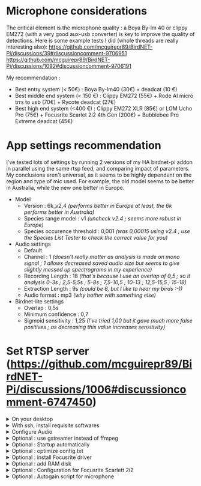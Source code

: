 # Microphone considerations
The critical element is the microphone quality : a Boya By-lm 40 or clippy EM272 (with a very good aux-usb converter) is key to improve the quality of detections. 
Here is some example tests I did (whole threads are really interesting also): https://github.com/mcguirepr89/BirdNET-Pi/discussions/39#discussioncomment-9706951 
https://github.com/mcguirepr89/BirdNET-Pi/discussions/1092#discussioncomment-9706191

My recommendation :
- Best entry system (< 50€) : Boya By-lm40 (30€) + deadcat (10 €)
- Best middle end system (< 150 €) : Clippy EM272 (55€) + Rode AI micro trrs to usb (70€) + Rycote deadcat (27€)
- Best high end system (<400 €) : Clippy EM272 XLR (85€) or LOM Ucho Pro (75€) + Focusrite Scarlet 2i2 4th Gen (200€) + Bubblebee Pro Extreme deadcat (45€)

# App settings recommendation
I've tested lots of settings by running 2 versions of my HA birdnet-pi addon in parallel using the same rtsp feed, and comparing impact of parameters. 
My conclusions aren't universal, as it seems to be highly dependent on the region and type of mic used. For example, the old model seems to be better in Australia, while the new one better in Europe.

- Model
    - Version : 6k_v2,4 _(performs better in Europe at least, the 6k performs better in Australia)_
    - Species range model : v1 _(uncheck v2.4 ; seems more robust in Europe)_
    - Species occurence threshold : 0,001 _(was 0,00015 using v2.4 ; use the Species List Tester to check the correct value for you)_
- Audio settings
    - Default
    - Channel : 1 _(doesn't really matter as analysis is made on mono signal ; 1 allows decreased saved audio size but seems to give slightly messed up spectrograms in my experience)_
    - Recording Length : 18 _(that's because I use an overlap of 0,5 ; so it analysis 0-3s ; 2,5-5,5s ; 5-8s ; 7,5-10,5 ; 10-13 ; 12,5-15,5 ; 15-18)_
    - Extraction Length : 9s _(could be 6, but I like to hear my birds :-))_
    - Audio format : mp3 _(why bother with something else)_
- Birdnet-lite settings
    - Overlap : 0,5s
    - Minimum confidence : 0,7
    - Sigmoid sensitivity : 1,25 _(I've tried 1,00 but it gave much more false positives ; as decreasing this value increases sensitivity)_

# Set RTSP server (https://github.com/mcguirepr89/BirdNET-Pi/discussions/1006#discussioncomment-6747450)

<details>
<summary>On your desktop</summary>
   
- Download imager
- Install raspbian lite 64
</details>

<details>
<summary>With ssh, install requisite softwares</summary>

### 
```
# Update

sudo apt-get update -y
sudo apt-get dist-upgrade -y

# Disable useless services
sudo systemctl disable hciuart
sudo systemctl disable bluetooth
sudo systemctl disable triggerhappy
sudo systemctl disable avahi-daemon
sudo systemctl disable dphys-swapfile

# Install RTSP server
sudo apt-get install -y micro ffmpeg lsof
sudo -s cd /root && wget -c https://github.com/bluenviron/mediamtx/releases/download/v1.9.1/mediamtx_v1.9.1_linux_arm64v8.tar.gz -O - | sudo tar -xz
```

</details>


<details>
<summary>Configure Audio</summary>

### Find right device
```
# List audio devices
arecord -l

# Check audio device parameters. Example :
arecord -D hw:1,0 --dump-hw-params
```

### Add startup script
sudo nano startmic.sh && chmod +x startmic.sh
```
#!/bin/bash
#!/bin/bash
echo "Starting birdmic"
# Disable gigabit ethernet
sudo ethtool -s eth0 speed 100 duplex full autoneg on
# Start rtsp server
./mediamtx & true
# Create rtsp feed
sleep 5

# Using ffmpeg
ffmpeg -nostdin -use_wallclock_as_timestamps 1 -fflags +genpts -f alsa -acodec pcm_s16be -ac 2 -ar 48000 -i plughw:0,0 -ac 2 -f rtsp -acodec pcm_s16be rtsp://localhost:8554/birdmic -rtsp_transport tcp -buffer_size 512k 2> /tmp/log_rtsp || true & true
#ffmpeg -nostdin -f alsa -acodec pcm_s16be -ac 2 -ar 48000 -i hw:0,0 -f rtsp -acodec pcm_s16be rtsp://localhost:8554/birdmic -rtsp_transport tcp -buffer_size 512k 2> /tmp/log_rtsp || true & true

# Using GStreamer pipeline, uncomment to use
#gst-launch-1.0 -v \
#  alsasrc device=hw:0,0 ! \
#  audio/x-raw,format=S16LE,channels=2,rate=48000 ! \
#  audioconvert ! \
#  audioresample ! \
#  rtpL16pay ! \
#  rtspclientsink location=rtsp://localhost:8554/birdmic protocols=tcp \
#  2> /tmp/log_rtsp || true &

# Set microphone volume
sleep 5
MICROPHONE_NAME="Line In 1 Gain" # for Focusrite Scarlett 2i2
sudo amixer -c 0 sset "$MICROPHONE_NAME" 40

sleep 60

if [ -f "$HOME/focusrite.sh" ]; then
    touch /tmp/log /tmp/log_error
    "$HOME/focusrite.sh" >/tmp/log_focusrite 2>/tmp/log_focusrite_error & true
fi

if [ -f "$HOME/autogain.py" ]; then
    touch /tmp/log /tmp/log_error
    python autogain.py >/tmp/log_autogain 2>/tmp/log_autogain_error & true
fi

```

</details>

<details>
<summary>Optional : use gstreamer instead of ffmpeg</summary>

```
# Install gstreamer
sudo apt-get update
sudo apt-get install -y \
  gstreamer1.0-rtsp \
  gstreamer1.0-tools \
  gstreamer1.0-alsa \
  gstreamer1.0-plugins-base \
  gstreamer1.0-plugins-good \
  gstreamer1.0-plugins-bad \
  gstreamer1.0-plugins-ugly \
  gstreamer1.0-libav
```

Remove the ffmpeg line in your startmic.sh and use instead

</details>

</details>

<details>
<summary>Optional : Startup automatically</summary>

```
chmod +x startmic.sh
crontab -e # select nano as your editor
```
Paste in `@reboot $HOME/startmic.sh` then save and exit nano.
Reboot the Pi and test again with VLC to make sure the RTSP stream is live.

</details>

<details>
<summary>Optional : optimize config.txt</summary>

sudo nano /boot/firmware/config.txt
```
# Enable audio and USB optimizations
dtparam=audio=off          # Disable the default onboard audio to prevent conflicts
dtoverlay=disable-bt        # Disable onboard Bluetooth to reduce USB bandwidth usage
dtoverlay=disable-wifi      # Disable onboard wifi
# Limit Ethernet to 100 Mbps (disable Gigabit Ethernet)
dtparam=eth_max_speed=100
# USB optimizations
dwc_otg.fiq_fix_enable=1    # Enable FIQ (Fast Interrupt) handling for improved USB performance
max_usb_current=1           # Increase the available USB current (required if Scarlett is powered over USB)
# Additional audio settings (for low-latency operation)
avoid_pwm_pll=1             # Use a more stable PLL for the audio clock
# Optional: HDMI and other settings can be turned off if not needed
hdmi_blanking=1             # Disable HDMI (save power and reduce interference)
```

</details>

<details>
<summary>Optional : install Focusrite driver</summary>
    
```
sudo apt-get install make linux-headers-$(uname -r)
curl -LO https://github.com/geoffreybennett/scarlett-gen2/releases/download/v6.9-v1.3/snd-usb-audio-kmod-6.6-v1.3.tar.gz
tar -xzf snd-usb-audio-kmod-6.6-v1.3.tar.gz
cd snd-usb-audio-kmod-6.6-v1.3
KSRCDIR=/lib/modules/$(uname -r)/build
make -j4 -C $KSRCDIR M=$(pwd) clean
make -j4 -C $KSRCDIR M=$(pwd)
sudo make -j4 -C $KSRCDIR M=$(pwd) INSTALL_MOD_DIR=updates/snd-usb-audio modules_install
sudo depmod
sudo reboot
dmesg | grep -A 5 -B 5 -i focusrite
```

</details>

<details>
<summary>Optional : add RAM disk</summary>
    
```
sudo cp /usr/share/systemd/tmp.mount /etc/systemd/system/tmp.mount
sudo systemctl enable tmp.mount
sudo systemctl start tmp.mount
```

</details>

<details>
<summary>Optional : Configuration for Focusrite Scarlett 2i2</summary>

Add this content in "$HOME/focusrite.sh" && chmod +x "$HOME/focusrite.sh"
```
#!/bin/bash

# Set PCM controls for capture
sudo amixer -c 0 cset numid=31 'Analogue 1'  # 'PCM 01' - Set to 'Analogue 1'
sudo amixer -c 0 cset numid=32 'Analogue 1'  # 'PCM 02' - Set to 'Analogue 1'
sudo amixer -c 0 cset numid=33 'Off'         # 'PCM 03' - Disabled
sudo amixer -c 0 cset numid=34 'Off'         # 'PCM 04' - Disabled

# Set DSP Input controls (Unused, set to Off)
sudo amixer -c 0 cset numid=29 'Off'         # 'DSP Input 1'
sudo amixer -c 0 cset numid=30 'Off'         # 'DSP Input 2'

# Configure Line In 1 as main input for mono setup
sudo amixer -c 0 cset numid=8 'Off'          # 'Line In 1 Air' - Keep 'Off'
sudo amixer -c 0 cset numid=14 off           # 'Line In 1 Autogain' - Disabled
sudo amixer -c 0 cset numid=6 'Line'         # 'Line In 1 Level' - Set level to 'Line'
sudo amixer -c 0 cset numid=21 on           # 'Line In 1 Safe' - Enabled to avoid clipping / noise impact ?

# Disable Line In 2 to minimize interference (if not used)
sudo amixer -c 0 cset numid=9 'Off'          # 'Line In 2 Air'
sudo amixer -c 0 cset numid=17 off           # 'Line In 2 Autogain' - Disabled
sudo amixer -c 0 cset numid=16 0             # 'Line In 2 Gain' - Set gain to 0 (mute)
sudo amixer -c 0 cset numid=7 'Line'         # 'Line In 2 Level' - Set to 'Line'
sudo amixer -c 0 cset numid=22 off           # 'Line In 2 Safe' - Disabled

# Set Line In 1-2 controls
sudo amixer -c 0 cset numid=12 off           # 'Line In 1-2 Link' - No need to link for mono
sudo amixer -c 0 cset numid=10 on            # 'Line In 1-2 Phantom Power' - Enabled for condenser mics

# Set Analogue Outputs to use the same mix for both channels (Mono setup)
sudo amixer -c 0 cset numid=23 'Mix A'       # 'Analogue Output 01' - Set to 'Mix A'
sudo amixer -c 0 cset numid=24 'Mix A'       # 'Analogue Output 02' - Same mix as Output 01

# Set Direct Monitor to off to prevent feedback
sudo amixer -c 0 cset numid=53 'Off'         # 'Direct Monitor'

# Set Input Select to Input 1
sudo amixer -c 0 cset numid=11 'Input 1'     # 'Input Select'

# Optimize Monitor Mix settings for mono output
sudo amixer -c 0 cset numid=54 153           # 'Monitor 1 Mix A Input 01' - Set to 153 (around -3.50 dB)
sudo amixer -c 0 cset numid=55 153           # 'Monitor 1 Mix A Input 02' - Set to 153 for balanced output
sudo amixer -c 0 cset numid=56 0             # 'Monitor 1 Mix A Input 03' - Mute unused channels
sudo amixer -c 0 cset numid=57 0             # 'Monitor 1 Mix A Input 04'

# Set Sync Status to Locked
sudo amixer -c 0 cset numid=52 'Locked'      # 'Sync Status'

echo "Mono optimization applied. Only using primary input and balanced outputs."
```
</details>

<details>
<summary>Optional : Autogain script for microphone</summary>

Add this content in "$HOME/autogain.py" && chmod +x "$HOME/autogain.py"

```python
#!/usr/bin/env python3
"""
Microphone Gain Adjustment Script

This script captures audio from an RTSP stream, processes it to calculate the RMS
within the 2000-4000 Hz frequency band, and adjusts the microphone gain based on
predefined noise thresholds and trends.

Dependencies:
- numpy
- scipy
- ffmpeg (installed and accessible in PATH)
- amixer (for microphone gain control)

Author: OpenAI ChatGPT
Date: 2024-04-27
"""

import subprocess
import numpy as np
from scipy.signal import butter, sosfilt
import time
import re

# ---------------------------- Configuration ----------------------------

# Microphone Settings
MICROPHONE_NAME = "Line In 1 Gain"  # Adjust to match your microphone's control name
MIN_GAIN_DB = 20                    # Minimum gain in dB
MAX_GAIN_DB = 45                    # Maximum gain in dB
DECREASE_GAIN_STEP_DB = 1           # Gain decrease step in dB
INCREASE_GAIN_STEP_DB = 5           # Gain increase step in dB

# Noise Thresholds
NOISE_THRESHOLD_HIGH = 0.001         # Upper threshold for noise RMS amplitude
NOISE_THRESHOLD_LOW = 0.00035         # Lower threshold for noise RMS amplitude

# Trend Detection
TREND_COUNT_THRESHOLD = 1           # Number of consecutive trends needed to adjust gain

# RTSP Stream URL
RTSP_URL = "rtsp://192.168.178.124:8554/birdmic"  # Replace with your RTSP stream URL

# Debug Mode (1 for enabled, 0 for disabled)
DEBUG = 1

# -----------------------------------------------------------------------


def debug(msg):
    """
    Prints debug messages if DEBUG mode is enabled.

    :param msg: The debug message to print.
    """
    if DEBUG:
        print(f"[DEBUG] {msg}")


def get_gain_db(mic_name):
    """
    Retrieves the current gain setting of the specified microphone using amixer.

    :param mic_name: The name of the microphone control in amixer.
    :return: The current gain in dB as a float, or None if retrieval fails.
    """
    cmd = ['amixer', 'sget', mic_name]
    try:
        output = subprocess.check_output(cmd, stderr=subprocess.STDOUT).decode()
        # Regex to find patterns like [30.00dB]
        match = re.search(r'\[(-?\d+(\.\d+)?)dB\]', output)
        if match:
            gain_db = float(match.group(1))
            debug(f"Retrieved gain: {gain_db} dB")
            return gain_db
        else:
            debug("No gain information found in amixer output.")
            return None
    except subprocess.CalledProcessError as e:
        debug(f"amixer sget failed: {e}")
        return None


def set_gain_db(mic_name, gain_db):
    """
    Sets the gain of the specified microphone using amixer.

    :param mic_name: The name of the microphone control in amixer.
    :param gain_db: The desired gain in dB.
    :return: True if the gain was set successfully, False otherwise.
    """
    cmd = ['amixer', 'sset', mic_name, f'{gain_db}dB']
    try:
        subprocess.check_call(cmd, stderr=subprocess.STDOUT)
        debug(f"Set gain to: {gain_db} dB")
        return True
    except subprocess.CalledProcessError as e:
        debug(f"amixer sset failed: {e}")
        return False


def calculate_noise_rms(rtsp_url, bandpass_sos, num_bins=5):
    """
    Captures audio from an RTSP stream, applies a bandpass filter, divides the
    audio into segments, and calculates the RMS of the quietest segment.

    :param rtsp_url: The RTSP stream URL.
    :param bandpass_sos: Precomputed bandpass filter coefficients (Second-Order Sections).
    :param num_bins: Number of segments to divide the audio into.
    :return: The RMS amplitude of the quietest segment as a float, or None on failure.
    """
    cmd = [
        'ffmpeg',
        '-loglevel', 'error',
        '-rtsp_transport', 'tcp',
        '-i', rtsp_url,
        '-vn',
        '-f', 's16le',
        '-acodec', 'pcm_s16le',
        '-ar', '32000',
        '-ac', '1',
        '-t', '5',
        '-'
    ]

    try:
        debug(f"Starting audio capture from {rtsp_url}")
        process = subprocess.Popen(cmd, stdout=subprocess.PIPE, stderr=subprocess.PIPE)
        stdout, stderr = process.communicate()

        if process.returncode != 0:
            debug(f"ffmpeg failed with error: {stderr.decode()}")
            return None

        # Convert raw PCM data to numpy array
        audio = np.frombuffer(stdout, dtype=np.int16).astype(np.float32) / 32768.0
        debug(f"Captured {len(audio)} samples from audio stream.")

        if len(audio) == 0:
            debug("No audio data captured.")
            return None

        # Apply bandpass filter
        filtered = sosfilt(bandpass_sos, audio)
        debug("Applied bandpass filter to audio data.")

        # Divide into num_bins
        total_samples = len(filtered)
        bin_size = total_samples // num_bins

        if bin_size == 0:
            debug("Bin size is 0; insufficient audio data.")
            return 0.0

        trimmed_length = bin_size * num_bins
        trimmed_filtered = filtered[:trimmed_length]
        segments = trimmed_filtered.reshape(num_bins, bin_size)
        debug(f"Divided audio into {num_bins} bins of {bin_size} samples each.")

        # Calculate RMS for each segment
        rms_values = np.sqrt(np.mean(segments ** 2, axis=1))
        debug(f"Calculated RMS values for each segment: {rms_values}")

        # Return the minimum RMS value
        min_rms = rms_values.min()
        debug(f"Minimum RMS value among segments: {min_rms}")

        return min_rms

    except Exception as e:
        debug(f"Exception during noise RMS calculation: {e}")
        return None


def main():
    """
    Main loop that continuously monitors background noise and adjusts microphone gain.
    """
    TREND_COUNT = 0
    PREVIOUS_TREND = 0

    # Precompute the bandpass filter coefficients
    LOWCUT = 2000    # Lower frequency bound in Hz
    HIGHCUT = 8000   # Upper frequency bound in Hz
    FILTER_ORDER = 5 # Order of the Butterworth filter

    sos = butter(FILTER_ORDER, [LOWCUT, HIGHCUT], btype='band', fs=44100, output='sos')
    debug("Precomputed Butterworth bandpass filter coefficients.")

    # Set the microphone gain to the maximum gain at the start
    success = set_gain_db(MICROPHONE_NAME, MAX_GAIN_DB)
    if success:
        print(f"Microphone gain set to {MAX_GAIN_DB} dB at start.")
    else:
        print("Failed to set microphone gain at start. Exiting.")
        return

    while True:
        min_rms = calculate_noise_rms(RTSP_URL, sos, num_bins=5)

        if min_rms is None:
            print("Failed to compute noise RMS. Retrying in 1 minute...")
            time.sleep(60)
            continue

        if not isinstance(min_rms, (float, int)):
            print(f"Invalid noise RMS output detected: {min_rms}. Retrying in 1 minute...")
            time.sleep(60)
            continue

        # Print the final converted RMS amplitude (only once)
        print(f"Converted RMS Amplitude: {min_rms}")
        debug(f"Current background noise (RMS amplitude): {min_rms}")

        # Determine the noise trend
        if min_rms > NOISE_THRESHOLD_HIGH:
            CURRENT_TREND = 1
        elif min_rms < NOISE_THRESHOLD_LOW:
            CURRENT_TREND = -1
        else:
            CURRENT_TREND = 0

        debug(f"Current trend: {CURRENT_TREND}")

        if CURRENT_TREND != 0:
            if CURRENT_TREND == PREVIOUS_TREND:
                TREND_COUNT += 1
            else:
                TREND_COUNT = 1
                PREVIOUS_TREND = CURRENT_TREND
        else:
            TREND_COUNT = 0

        debug(f"Trend count: {TREND_COUNT}")

        CURRENT_GAIN_DB = get_gain_db(MICROPHONE_NAME)

        if CURRENT_GAIN_DB is None:
            print("Failed to get current gain level. Retrying in 1 minute...")
            time.sleep(60)
            continue

        debug(f"Current gain: {CURRENT_GAIN_DB} dB")

        if TREND_COUNT >= TREND_COUNT_THRESHOLD:
            if CURRENT_TREND == 1:
                # Decrease gain by 1 dB
                NEW_GAIN_DB = CURRENT_GAIN_DB - DECREASE_GAIN_STEP_DB
                if NEW_GAIN_DB < MIN_GAIN_DB:
                    NEW_GAIN_DB = MIN_GAIN_DB
                success = set_gain_db(MICROPHONE_NAME, NEW_GAIN_DB)
                if success:
                    print(f"Decreased gain to {NEW_GAIN_DB} dB")
                    debug(f"Gain adjusted to {NEW_GAIN_DB} dB")
                else:
                    print("Failed to set new gain.")
            elif CURRENT_TREND == -1:
                # Increase gain by 5 dB
                NEW_GAIN_DB = CURRENT_GAIN_DB + INCREASE_GAIN_STEP_DB
                if NEW_GAIN_DB > MAX_GAIN_DB:
                    NEW_GAIN_DB = MAX_GAIN_DB
                success = set_gain_db(MICROPHONE_NAME, NEW_GAIN_DB)
                if success:
                    print(f"Increased gain to {NEW_GAIN_DB} dB")
                    debug(f"Gain adjusted to {NEW_GAIN_DB} dB")
                else:
                    print("Failed to set new gain.")
            TREND_COUNT = 0
        else:
            debug("No gain adjustment needed.")

        # Sleep for 1 minute before the next iteration
        time.sleep(60)


if __name__ == "__main__":
    main()
```

</details>
